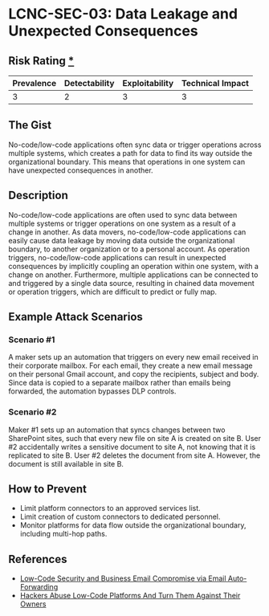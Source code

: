 # LCNC-SEC-03: Data Leakage and Unexpected Consequences

## Risk Rating [*](https://owasp.org/www-project-top-ten/2017/Note_About_Risks)

| Prevalence | Detectability | Exploitability | Technical Impact |
| --- | --- | --- | --- |
| 3 | 2 | 3 | 3 |

## The Gist

No-code/low-code applications often sync data or trigger operations across multiple systems, which creates a path for data to find its way outside the organizational boundary. This means that operations in one system can have unexpected consequences in another.

## Description

No-code/low-code applications are often used to sync data between multiple systems or trigger operations on one system as a result of a change in another.
As data movers, no-code/low-code applications can easily cause data leakage by moving data outside the organizational boundary, to another organization or to a personal account.
As operation triggers, no-code/low-code applications can result in unexpected consequences by implicitly coupling an operation within one system, with a change on another.
Furthermore, multiple applications can be connected to and triggered by a single data source, resulting in chained data movement or operation triggers, which are difficult to predict or fully map.

## Example Attack Scenarios

### Scenario #1

A maker sets up an automation that triggers on every new email received in their corporate mailbox.
For each email, they create a new email message on their personal Gmail account, and copy the recipients, subject and body.
Since data is copied to a separate mailbox rather than emails being forwarded, the automation bypasses DLP controls.

### Scenario #2

Maker #1 sets up an automation that syncs changes between two SharePoint sites, such that every new file on site A is created on site B.
User #2 accidentally writes a sensitive document to site A, not knowing that it is replicated to site B.
User #2 deletes the document from site A.
However, the document is still available in site B.

## How to Prevent

- Limit platform connectors to an approved services list.
- Limit creation of custom connectors to dedicated personnel.
- Monitor platforms for data flow outside the organizational boundary, including multi-hop paths.

## References

- [Low-Code Security and Business Email Compromise via Email Auto-Forwarding](https://www.zenity.io/blog/low-code-security-and-business-email-compromise-via-email-auto-forwarding/)
- [Hackers Abuse Low-Code Platforms And Turn Them Against Their Owners](https://www.zenity.io/blog/hackers-abuse-low-code-platforms-and-turn-them-against-their-owners/)